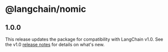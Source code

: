 # @langchain/nomic

## 1.0.0

This release updates the package for compatibility with LangChain v1.0. See the v1.0 [release notes](https://docs.langchain.com/oss/javascript/releases/langchain-v1) for details on what's new.
